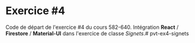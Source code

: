 # Exercice #4

Code de départ de l'exercice #4 du cours 582-640.
Intégration **React** / **Firestore** / **Material-UI** dans l'exercice de classe *Signets*.# pvt-ex4-signets
